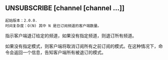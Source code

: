 ## UNSUBSCRIBE [channel [channel ...]]

    起始版本：2.0.0.
    时间复杂度：O(N) 其中 N 是已订阅频道的客户端数量。

指示客户端退订给定的频道，如果没有指定频道，则退订所有频道。

如果没有指定模式，则客户端将取消订阅所有之前订阅的模式。在这种情况下，命令会返回一个信息，告知客户端所有被退订的模式。